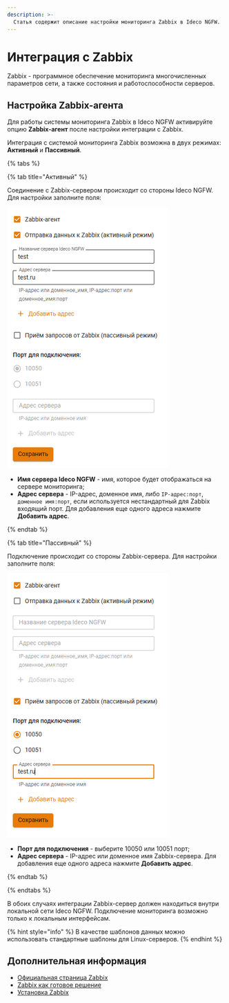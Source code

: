 ```yaml
---
description: >-
  Статья содержит описание настройки мониторинга Zabbix в Ideco NGFW.
---
```


# Интеграция с Zabbix

Zabbix - программное обеспечение мониторинга многочисленных параметров сети, а также состояния и работоспособности серверов.

## Настройка Zabbix-агента

Для работы системы мониторинга Zabbix в Ideco NGFW активируйте опцию **Zabbix-агент** после настройки интеграции с Zabbix.

Интеграция с системой мониторинга Zabbix возможна в двух режимах: **Активный** и **Пассивный**.

{% tabs %}

{% tab title="Активный" %}

Соединение с Zabbix-сервером происходит со стороны Ideco NGFW. Для настройки заполните поля:

![](/.gitbook/assets/zabbix.png)

* **Имя сервера Ideco NGFW** - имя, которое будет отображаться на сервере мониторинга;
* **Адрес сервера** - IP-адрес, доменное имя, либо `IP-адрес:порт`, `доменное имя:порт`, если используется нестандартный для Zabbix входящий порт. Для добавления еще одного адреса нажмите **Добавить адрес**.
  
{% endtab %}

{% tab title="Пассивный" %}

Подключение происходит со стороны Zabbix-сервера. Для настройки заполните поля:

![](/.gitbook/assets/zabbix1.png)

* **Порт для подключения** - выберите 10050 или 10051 порт;
* **Адрес сервера** - IP-адрес или доменное имя Zabbix-сервера. Для добавления еще одного адреса нажмите **Добавить адрес**.

{% endtab %}

{% endtabs %}

В обоих случаях интеграции Zabbix-сервер должен находиться внутри локальной сети Ideco NGFW. Подключение мониторинга возможно только к локальным интерфейсам.

{% hint style="info" %}
В качестве шаблонов данных можно использовать стандартные шаблоны для Linux-серверов.
{% endhint %}

## Дополнительная информация

* [Официальная страница Zabbix](https://www.zabbix.com/ru/)
* [Zabbix как готовое решение](https://www.zabbix.com/documentation/6.2/en/manual/appliance)
* [Установка Zabbix](https://www.zabbix.com/documentation/current/en/manual/installation/getting_zabbix)